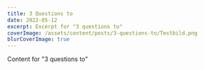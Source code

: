 ```yaml
---
title: 3 Questions to
date: 2022-05-12
excerpt: Excerpt for "3 questions to"
coverImage: /assets/content/posts/3-questions-to/Testbild.png
blurCoverImage: true
---
```


Content for "3 questions to"
